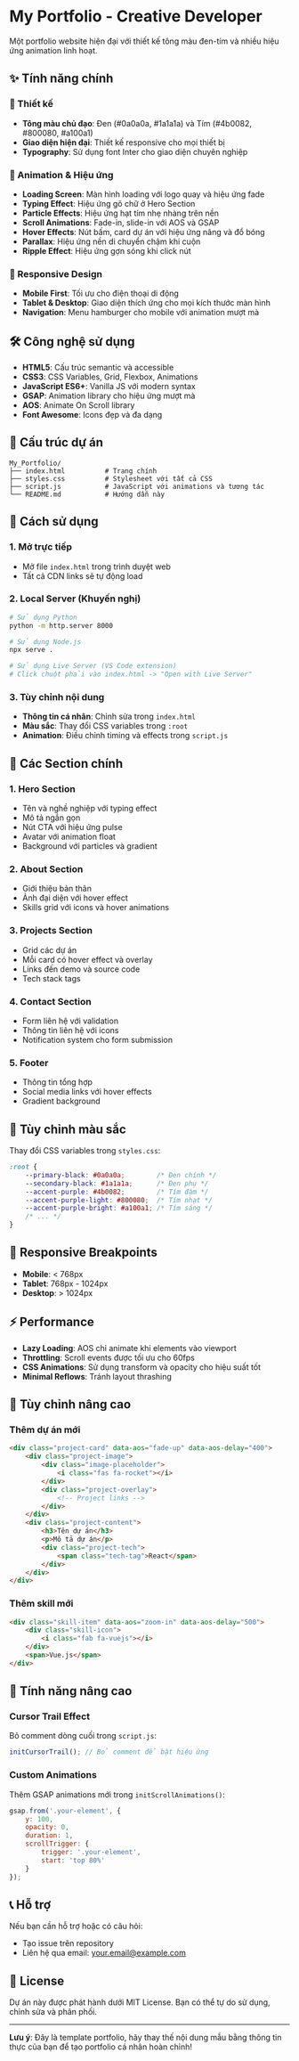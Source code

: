# My Portfolio - Creative Developer

Một portfolio website hiện đại với thiết kế tông màu đen-tím và nhiều hiệu ứng animation linh hoạt.

## ✨ Tính năng chính

### 🎨 Thiết kế
- **Tông màu chủ đạo**: Đen (#0a0a0a, #1a1a1a) và Tím (#4b0082, #800080, #a100a1)
- **Giao diện hiện đại**: Thiết kế responsive cho mọi thiết bị
- **Typography**: Sử dụng font Inter cho giao diện chuyên nghiệp

### 🚀 Animation & Hiệu ứng
- **Loading Screen**: Màn hình loading với logo quay và hiệu ứng fade
- **Typing Effect**: Hiệu ứng gõ chữ ở Hero Section
- **Particle Effects**: Hiệu ứng hạt tím nhẹ nhàng trên nền
- **Scroll Animations**: Fade-in, slide-in với AOS và GSAP
- **Hover Effects**: Nút bấm, card dự án với hiệu ứng nâng và đổ bóng
- **Parallax**: Hiệu ứng nền di chuyển chậm khi cuộn
- **Ripple Effect**: Hiệu ứng gợn sóng khi click nút

### 📱 Responsive Design
- **Mobile First**: Tối ưu cho điện thoại di động
- **Tablet & Desktop**: Giao diện thích ứng cho mọi kích thước màn hình
- **Navigation**: Menu hamburger cho mobile với animation mượt mà

## 🛠️ Công nghệ sử dụng

- **HTML5**: Cấu trúc semantic và accessible
- **CSS3**: CSS Variables, Grid, Flexbox, Animations
- **JavaScript ES6+**: Vanilla JS với modern syntax
- **GSAP**: Animation library cho hiệu ứng mượt mà
- **AOS**: Animate On Scroll library
- **Font Awesome**: Icons đẹp và đa dạng

## 📁 Cấu trúc dự án

```
My_Portfolio/
├── index.html          # Trang chính
├── styles.css          # Stylesheet với tất cả CSS
├── script.js           # JavaScript với animations và tương tác
└── README.md           # Hướng dẫn này
```

## 🚀 Cách sử dụng

### 1. Mở trực tiếp
- Mở file `index.html` trong trình duyệt web
- Tất cả CDN links sẽ tự động load

### 2. Local Server (Khuyến nghị)
```bash
# Sử dụng Python
python -m http.server 8000

# Sử dụng Node.js
npx serve .

# Sử dụng Live Server (VS Code extension)
# Click chuột phải vào index.html -> "Open with Live Server"
```

### 3. Tùy chỉnh nội dung
- **Thông tin cá nhân**: Chỉnh sửa trong `index.html`
- **Màu sắc**: Thay đổi CSS variables trong `:root`
- **Animation**: Điều chỉnh timing và effects trong `script.js`

## 🎯 Các Section chính

### 1. **Hero Section**
- Tên và nghề nghiệp với typing effect
- Mô tả ngắn gọn
- Nút CTA với hiệu ứng pulse
- Avatar với animation float
- Background với particles và gradient

### 2. **About Section**
- Giới thiệu bản thân
- Ảnh đại diện với hover effect
- Skills grid với icons và hover animations

### 3. **Projects Section**
- Grid các dự án
- Mỗi card có hover effect và overlay
- Links đến demo và source code
- Tech stack tags

### 4. **Contact Section**
- Form liên hệ với validation
- Thông tin liên hệ với icons
- Notification system cho form submission

### 5. **Footer**
- Thông tin tổng hợp
- Social media links với hover effects
- Gradient background

## 🎨 Tùy chỉnh màu sắc

Thay đổi CSS variables trong `styles.css`:

```css
:root {
    --primary-black: #0a0a0a;        /* Đen chính */
    --secondary-black: #1a1a1a;      /* Đen phụ */
    --accent-purple: #4b0082;        /* Tím đậm */
    --accent-purple-light: #800080;  /* Tím nhạt */
    --accent-purple-bright: #a100a1; /* Tím sáng */
    /* ... */
}
```

## 📱 Responsive Breakpoints

- **Mobile**: < 768px
- **Tablet**: 768px - 1024px  
- **Desktop**: > 1024px

## ⚡ Performance

- **Lazy Loading**: AOS chỉ animate khi elements vào viewport
- **Throttling**: Scroll events được tối ưu cho 60fps
- **CSS Animations**: Sử dụng transform và opacity cho hiệu suất tốt
- **Minimal Reflows**: Tránh layout thrashing

## 🔧 Tùy chỉnh nâng cao

### Thêm dự án mới
```html
<div class="project-card" data-aos="fade-up" data-aos-delay="400">
    <div class="project-image">
        <div class="image-placeholder">
            <i class="fas fa-rocket"></i>
        </div>
        <div class="project-overlay">
            <!-- Project links -->
        </div>
    </div>
    <div class="project-content">
        <h3>Tên dự án</h3>
        <p>Mô tả dự án</p>
        <div class="project-tech">
            <span class="tech-tag">React</span>
        </div>
    </div>
</div>
```

### Thêm skill mới
```html
<div class="skill-item" data-aos="zoom-in" data-aos-delay="500">
    <div class="skill-icon">
        <i class="fab fa-vuejs"></i>
    </div>
    <span>Vue.js</span>
</div>
```

## 🌟 Tính năng nâng cao

### Cursor Trail Effect
Bỏ comment dòng cuối trong `script.js`:
```javascript
initCursorTrail(); // Bỏ comment để bật hiệu ứng
```

### Custom Animations
Thêm GSAP animations mới trong `initScrollAnimations()`:
```javascript
gsap.from('.your-element', {
    y: 100,
    opacity: 0,
    duration: 1,
    scrollTrigger: {
        trigger: '.your-element',
        start: 'top 80%'
    }
});
```

## 📞 Hỗ trợ

Nếu bạn cần hỗ trợ hoặc có câu hỏi:
- Tạo issue trên repository
- Liên hệ qua email: your.email@example.com

## 📄 License

Dự án này được phát hành dưới MIT License. Bạn có thể tự do sử dụng, chỉnh sửa và phân phối.

---

**Lưu ý**: Đây là template portfolio, hãy thay thế nội dung mẫu bằng thông tin thực của bạn để tạo portfolio cá nhân hoàn chỉnh!